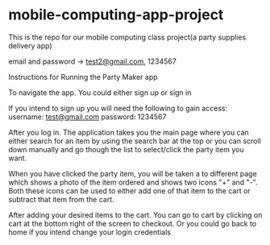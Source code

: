 # mobile-computing-app-project
This is the repo for our mobile computing class project(a party supplies delivery app)

email and password -> test2@gmail.com, 1234567

Instructions for Running the Party Maker app

To navigate the app. You could either sign up or sign in  

If you intend to sign up you will need the following to gain access:
username: test@gmail.com
password: 1234567

After you log in. The application takes you the main page where you can either search 
for an item by using the search bar at the top or you can scroll down manually and go 
though the list to select/click the party item you want. 

When you have clicked the party item, you will be taken a to different page which shows 
a photo of the item ordered and shows two icons "+" and "-". Both these icons can be used
to either add one of that item to the cart or subtract that item from the cart.

After adding your desired items to the cart. You can go to cart by clicking on cart at the 
bottom right of the screen to checkout. Or you could go back to home if you intend change 
your login credentials
